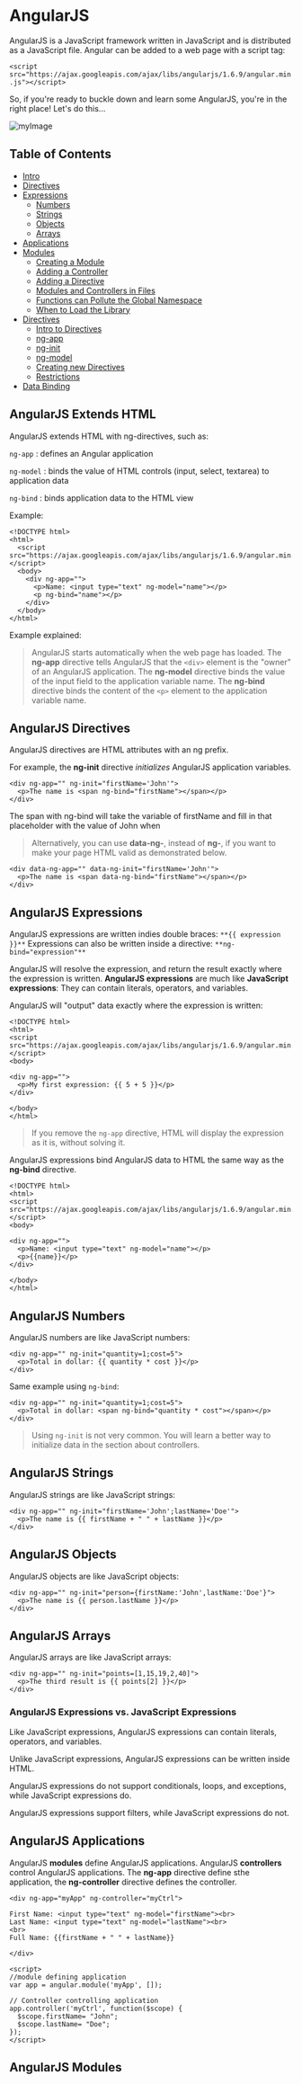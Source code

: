 # AngularJS

AngularJS is a JavaScript framework written in JavaScript and is distributed as a JavaScript file. Angular can be added to a web page with a script tag:

`<script src="https://ajax.googleapis.com/ajax/libs/angularjs/1.6.9/angular.min.js"></script>`

So, if you're ready to buckle down and learn some AngularJS, you're in the right place! Let's do this...

![myImage](https://media.giphy.com/media/XRB1uf2F9bGOA/giphy.gif)

## Table of Contents
- [Intro](#angularjs-extends-html)
- [Directives](#angularjs-directives)
- [Expressions](#angularjs-expressions)
  - [Numbers](#angularjs-numbers)
  - [Strings](#angularjs-stings)
  - [Objects](#angularjs-objects)
  - [Arrays](#angularjs-arrays)
- [Applications](#angularjs-applications)
- [Modules](#angularjs-modules)
  - [Creating a Module]()
  - [Adding a Controller]()
  - [Adding a Directive]()
  - [Modules and Controllers in Files]()
  - [Functions can Pollute the Global Namespace]()
  - [When to Load the Library]()
- [Directives]()
  - [Intro to Directives]()
  - [ng-app]()
  - [ng-init]()
  - [ng-model]()
  - [Creating new Directives]()
  - [Restrictions]()
- [Data Binding]()
  

## AngularJS Extends HTML

AngularJS extends HTML with ng-directives, such as:

`ng-app` : defines an Angular application

`ng-model` : binds the value of HTML controls (input, select, textarea) to application data

`ng-bind` : binds application data to the HTML view

Example: 
```
<!DOCTYPE html>
<html>
  <script src="https://ajax.googleapis.com/ajax/libs/angularjs/1.6.9/angular.min.js"></script>
  <body>
    <div ng-app="">
      <p>Name: <input type="text" ng-model="name"></p>
      <p ng-bind="name"></p>
    </div>
  </body>
</html>
```

Example explained:
> AngularJS starts automatically when the web page has loaded. The **ng-app** directive tells AngularJS that the `<div>` element is the "owner" of an AngularJS application. The **ng-model** directive binds the value of the input field to the application variable name. The **ng-bind** directive binds the content of the `<p>` element to the application variable name.
  
## AngularJS Directives

AngularJS directives are HTML attributes with an ng prefix.

For example, the **ng-init** directive *initializes* AngularJS application variables.

```
<div ng-app="" ng-init="firstName='John'">
  <p>The name is <span ng-bind="firstName"></span></p>
</div>
```
The span with ng-bind will take the variable of firstName and fill in that placeholder with the value of John when 

> Alternatively, you can use **data-ng-**, instead of **ng-**, if you want to make your page HTML valid as demonstrated below.

```
<div data-ng-app="" data-ng-init="firstName='John'">
  <p>The name is <span data-ng-bind="firstName"></span></p>
</div>
```

## AngularJS Expressions
AngularJS expressions are written indies double braces: `**{{ expression }}**`
Expressions can also be written inside a directive: `**ng-bind="expression"**`

AngularJS will resolve the expression, and return the result exactly where the expression is written.
**AngularJS expressions** are much like **JavaScript expressions**: They can contain literals, operators, and variables.

AngularJS will "output" data exactly where the expression is written:
```
<!DOCTYPE html>
<html>
<script src="https://ajax.googleapis.com/ajax/libs/angularjs/1.6.9/angular.min.js"></script>
<body>

<div ng-app="">
  <p>My first expression: {{ 5 + 5 }}</p>
</div>

</body>
</html>
```
> If you remove the `ng-app` directive, HTML will display the expression as it is, without solving it.

AngularJS expressions bind AngularJS data to HTML the same way as the **ng-bind** directive.

```
<!DOCTYPE html>
<html>
<script src="https://ajax.googleapis.com/ajax/libs/angularjs/1.6.9/angular.min.js"></script>
<body>

<div ng-app="">
  <p>Name: <input type="text" ng-model="name"></p>
  <p>{{name}}</p>
</div>

</body>
</html>
```

## AngularJS Numbers
AngularJS numbers are like JavaScript numbers:
```
<div ng-app="" ng-init="quantity=1;cost=5">
  <p>Total in dollar: {{ quantity * cost }}</p>
</div>
```
Same example using `ng-bind`:
```
<div ng-app="" ng-init="quantity=1;cost=5">
  <p>Total in dollar: <span ng-bind="quantity * cost"></span></p>
</div>
```
> Using `ng-init` is not very common. You will learn a better way to initialize data in the section about controllers.

## AngularJS Strings
AngularJS strings are like JavaScript strings:
```
<div ng-app="" ng-init="firstName='John';lastName='Doe'">
  <p>The name is {{ firstName + " " + lastName }}</p>
</div>
```

## AngularJS Objects
AngularJS objects are like JavaScript objects:
```
<div ng-app="" ng-init="person={firstName:'John',lastName:'Doe'}">
  <p>The name is {{ person.lastName }}</p>
</div>
```
## AngularJS Arrays
AngularJS arrays are like JavaScript arrays:
```
<div ng-app="" ng-init="points=[1,15,19,2,40]">
  <p>The third result is {{ points[2] }}</p>
</div>
```

### AngularJS Expressions vs. JavaScript Expressions
Like JavaScript expressions, AngularJS expressions can contain literals, operators, and variables.

Unlike JavaScript expressions, AngularJS expressions can be written inside HTML.

AngularJS expressions do not support conditionals, loops, and exceptions, while JavaScript expressions do.

AngularJS expressions support filters, while JavaScript expressions do not.

## AngularJS Applications

AngularJS **modules** define AngularJS applications.
AngularJS **controllers** control AngularJS applications.
The **ng-app** directive define sthe application, the **ng-controller** directive defines the controller.

```
<div ng-app="myApp" ng-controller="myCtrl">

First Name: <input type="text" ng-model="firstName"><br>
Last Name: <input type="text" ng-model="lastName"><br>
<br>
Full Name: {{firstName + " " + lastName}}

</div>

<script>
//module defining application
var app = angular.module('myApp', []);

// Controller controlling application
app.controller('myCtrl', function($scope) {
  $scope.firstName= "John";
  $scope.lastName= "Doe";
});
</script>
```

## AngularJS Modules
